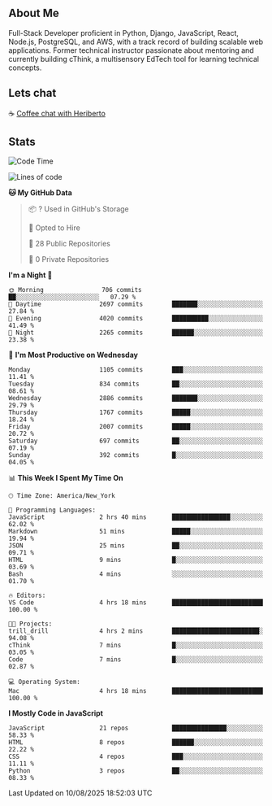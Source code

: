 ## About Me
Full-Stack Developer proficient in Python, Django, JavaScript, React, Node.js, PostgreSQL, and AWS, with a
track record of building scalable web applications. Former technical instructor passionate about mentoring and
currently building cThink, a multisensory EdTech tool for learning technical concepts.

## Lets chat
☕ [Coffee chat with Heriberto](https://calendly.com/hroman_codes/coffee-chat-with-heriberto)

## Stats
<!--START_SECTION:waka-->
![Code Time](http://img.shields.io/badge/Code%20Time-1%2C875%20hrs%2044%20mins-blue)

![Lines of code](https://img.shields.io/badge/From%20Hello%20World%20I%27ve%20Written-3.2%20million%20lines%20of%20code-blue)

**🐱 My GitHub Data** 

> 📦 ? Used in GitHub's Storage 
 > 
> 💼 Opted to Hire
 > 
> 📜 28 Public Repositories 
 > 
> 🔑 0 Private Repositories 
 > 
**I'm a Night 🦉** 

```text
🌞 Morning                706 commits         ██░░░░░░░░░░░░░░░░░░░░░░░   07.29 % 
🌆 Daytime                2697 commits        ███████░░░░░░░░░░░░░░░░░░   27.84 % 
🌃 Evening                4020 commits        ██████████░░░░░░░░░░░░░░░   41.49 % 
🌙 Night                  2265 commits        ██████░░░░░░░░░░░░░░░░░░░   23.38 % 
```
📅 **I'm Most Productive on Wednesday** 

```text
Monday                   1105 commits        ███░░░░░░░░░░░░░░░░░░░░░░   11.41 % 
Tuesday                  834 commits         ██░░░░░░░░░░░░░░░░░░░░░░░   08.61 % 
Wednesday                2886 commits        ███████░░░░░░░░░░░░░░░░░░   29.79 % 
Thursday                 1767 commits        █████░░░░░░░░░░░░░░░░░░░░   18.24 % 
Friday                   2007 commits        █████░░░░░░░░░░░░░░░░░░░░   20.72 % 
Saturday                 697 commits         ██░░░░░░░░░░░░░░░░░░░░░░░   07.19 % 
Sunday                   392 commits         █░░░░░░░░░░░░░░░░░░░░░░░░   04.05 % 
```


📊 **This Week I Spent My Time On** 

```text
🕑︎ Time Zone: America/New_York

💬 Programming Languages: 
JavaScript               2 hrs 40 mins       ████████████████░░░░░░░░░   62.02 % 
Markdown                 51 mins             █████░░░░░░░░░░░░░░░░░░░░   19.94 % 
JSON                     25 mins             ██░░░░░░░░░░░░░░░░░░░░░░░   09.71 % 
HTML                     9 mins              █░░░░░░░░░░░░░░░░░░░░░░░░   03.69 % 
Bash                     4 mins              ░░░░░░░░░░░░░░░░░░░░░░░░░   01.70 % 

🔥 Editors: 
VS Code                  4 hrs 18 mins       █████████████████████████   100.00 % 

🐱‍💻 Projects: 
trill_drill              4 hrs 2 mins        ████████████████████████░   94.08 % 
cThink                   7 mins              █░░░░░░░░░░░░░░░░░░░░░░░░   03.05 % 
Code                     7 mins              █░░░░░░░░░░░░░░░░░░░░░░░░   02.87 % 

💻 Operating System: 
Mac                      4 hrs 18 mins       █████████████████████████   100.00 % 
```

**I Mostly Code in JavaScript** 

```text
JavaScript               21 repos            ███████████████░░░░░░░░░░   58.33 % 
HTML                     8 repos             ██████░░░░░░░░░░░░░░░░░░░   22.22 % 
CSS                      4 repos             ███░░░░░░░░░░░░░░░░░░░░░░   11.11 % 
Python                   3 repos             ██░░░░░░░░░░░░░░░░░░░░░░░   08.33 % 
```




 Last Updated on 10/08/2025 18:52:03 UTC
<!--END_SECTION:waka-->

<!--
**heriberto-codes/heriberto-codes** is a ✨ _special_ ✨ repository because its `README.md` (this file) appears on your GitHub profile.

Here are some ideas to get you started:

- 🔭 I’m currently working on ...
- 🌱 I’m currently learning ...
- 👯 I’m looking to collaborate on ...
- 🤔 I’m looking for help with ...
- 💬 Ask me about ...
- 📫 How to reach me: ...
- 😄 Pronouns: ...
- ⚡ Fun fact: ...
-->
